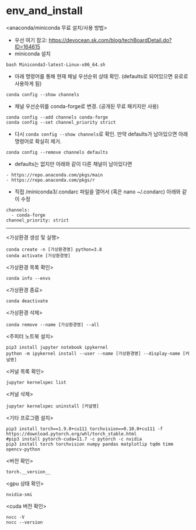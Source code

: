 # env_and_install

<anaconda/miniconda 무료 설치/사용 방법>
- 우선 여기 참고: https://devocean.sk.com/blog/techBoardDetail.do?ID=164615
- miniconda 설치
```
bash Miniconda3-latest-Linux-x86_64.sh
```
- 아래 명령어를 통해 현재 채널 우선순위 상태 확인. (defaults로 되어있으면 유로로 사용하게 됨)
```
conda config --show channels
```
- 채널 우선순위를 conda-forge로 변경. (공개된 무료 패키지만 사용)
```
conda config --add channels conda-forge
conda config --set channel_priority strict
```
- 다시 ```conda config --show channels```로 확인. 만약 defaults가 남아있으면 아래 명령어로 확실히 제거.
```
conda config --remove channels defaults
```
- defaults는 없지만 아래와 같이 다른 채널이 남아있다면
```
- https://repo.anaconda.com/pkgs/main
- https://repo.anaconda.com/pkgs/r
``` 
- 직접 /miniconda3/.condarc 파일을 열어서 (혹은 nano ~/.condarc) 아래와 같이 수정
```
channels:
  - conda-forge
channel_priority: strict
```
---
   
<가상환경 생성 및 실행>
```
conda create -n [가상환경명] python=3.8
conda activate [가상환경명]
```

<가상환경 목록 확인>
```
conda info --envs
```

<가상환경 종료>
```
conda deactivate
```

<가상환경 삭제> 
```
conda remove --name [가상환경명] --all
```

<주피터 노트북 설치>
```
pip3 install jupyter notebook ipykernel
python -m ipykernel install --user --name [가상환경명] --display-name [커널명]
```

<커널 목록 확인>
```
jupyter kernelspec list
```

<커널 삭제>
```
jupyter kernelspec uninstall [커널명]
```

<기타 프로그램 설치>
```
pip3 install torch==1.9.0+cu111 torchvision==0.10.0+cu111 -f https://download.pytorch.org/whl/torch_stable.html
#pip3 install pytorch-cuda=11.7 -c pytorch -c nvidia
pip3 install torch torchvision numpy pandas matplotlip tqdm timm opencv-python
```

<버전 확인> 
```
torch.__version__
```

<gpu 상태 확인> 
```
nvidia-smi
```

<cuda 버전 확인> 
```
nvcc -V
nvcc --version
```
